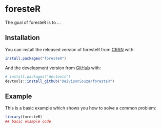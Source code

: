 
<!-- README.md is generated from README.Rmd. Please edit that file -->

# foresteR

<!-- badges: start -->

<!-- badges: end -->

The goal of foresteR is to …

## Installation

You can install the released version of foresteR from
[CRAN](https://CRAN.R-project.org) with:

``` r
install.packages("foresteR")
```

And the development version from [GitHub](https://github.com/) with:

``` r
# install.packages("devtools")
devtools::install_github("DeivisonSouza/foresteR")
```

## Example

This is a basic example which shows you how to solve a common problem:

``` r
library(foresteR)
## basic example code
```
